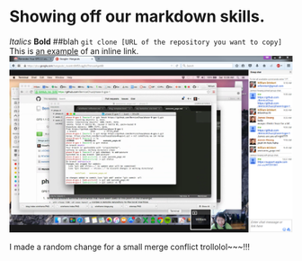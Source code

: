 # Showing off our markdown skills.
*Italics*
**Bold**
##blah
`git clone [URL of the repository you want to copy]`
This is [an example](http://www.google.com) of an inline link.
![Alt "Our screenshot"](imgs/gps-1-1-show-your-work.PNG)

I made a random change for a small merge conflict trollolol~~~!!!
